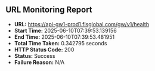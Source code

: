 ## URL Monitoring Report

- **URL:** https://api-gw1-prod1.fisglobal.com/gw/v1/health
- **Start Time:** 2025-06-10T07:39:53.139156
- **End Time:** 2025-06-10T07:39:53.481951
- **Total Time Taken:** 0.342795 seconds
- **HTTP Status Code:** 200
- **Status:** Success
- **Failure Reason:** N/A
